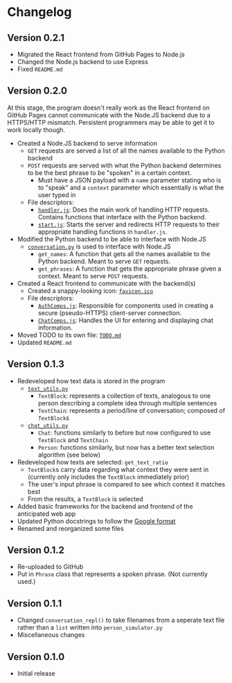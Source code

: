 # Changelog

## Version 0.2.1
- Migrated the React frontend from GitHub Pages to Node.js
- Changed the Node.js backend to use Express
- Fixed `README.md`

## Version 0.2.0
At this stage, the program doesn't really work as the React frontend on GitHub
Pages cannot communicate with the Node.JS backend due to a HTTPS/HTTP mismatch.
Persistent programmers may be able to get it to work locally though.

- Created a Node.JS backend to serve information
  - `GET` requests are served a list of all the names available to the Python
  backend
  - `POST` requests are served with what the Python backend determines to be
  the best phrase to be "spoken" in a certain context.
    - Must have a JSON payload with a `name` parameter stating who is to "speak"
    and a `context` parameter which essentially is what the user typed in
  - File descriptors:
    - [`handler.js`](nodejs/handler.js): Does the main work of handling HTTP
    requests. Contains functions that interface with the Python backend.
    - [`start.js`](nodejs/start.js): Starts the server and redirects HTTP
    requests to their appropriate handling functions in `handler.js`.
- Modified the Python backend to be able to interface with Node.JS
  - [`conversation.py`](python/conversation.py) is used to interface with
  Node.JS
    - `get_names`: A function that gets all the names available to the Python
    backend. Meant to serve `GET` requests.
    - `get_phrases`: A function that gets the appropriate phrase given a
    context. Meant to serve `POST` requests.
- Created a React frontend to communicate with the backend(s)
  - Created a snappy-looking icon: [`favicon.ico`](reactjs/public/favicon.ico)
  - File descriptors:
    - [`AuthComps.js`](reactjs/AuthComps.js): Responsible for components used in
    creating a secure (pseudo-HTTPS) client-server connection.
    - [`ChatComps.js`](reactjs/ChatComps.js): Handles the UI for entering and
    displaying chat information.
- Moved TODO to its own file: [`TODO.md`](TODO.md)
- Updated `README.md`


## Version 0.1.3
- Redeveloped how text data is stored in the program
  - [`text_utils.py`](python/text_utils.py)
    - `TextBlock`: represents a collection of texts, analogous to one person
    describing a complete idea through multiple sentences
    - `TextChain`: represents a period/line of conversation; composed of
    `TextBlock`s
  - [`chat_utils.py`](python/chat_utils.py)
    - `Chat`: functions similarly to before but now configured to use
    `TextBlock` and `TextChain`
    - `Person`: functions similarly, but now has a better text selection
    algorithm (see below)
- Redeveloped how texts are selected: `get_text_ratio`
  - `TextBlock`s carry data regarding what context they were sent in (currently
  only includes the `TextBlock` immediately prior)
  - The user's input phrase is compared to see which context it matches best
  - From the results, a `TextBlock` is selected
- Added basic frameworks for the backend and frontend of the anticipated web
app
- Updated Python docstrings to follow the
[Google format](https://github.com/google/styleguide/blob/gh-pages/pyguide.md)
- Renamed and reorganized some files


## Version 0.1.2
- Re-uploaded to GitHub
- Put in `Phrase` class that represents a spoken phrase. (Not currently used.)


## Version 0.1.1
- Changed `conversation_repl()` to take filenames from a seperate text file
rather than a `list` written into `person_simulator.py`
- Miscellaneous changes


## Version 0.1.0
- Initial release
